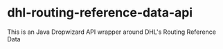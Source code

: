 dhl-routing-reference-data-api
==============================

This is an Java Dropwizard API wrapper around DHL's Routing Reference Data
